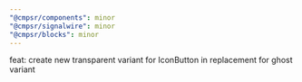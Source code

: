 ```yaml
---
"@cmpsr/components": minor
"@cmpsr/signalwire": minor
"@cmpsr/blocks": minor
---
```


feat: create new transparent variant for IconButton in replacement for ghost variant
